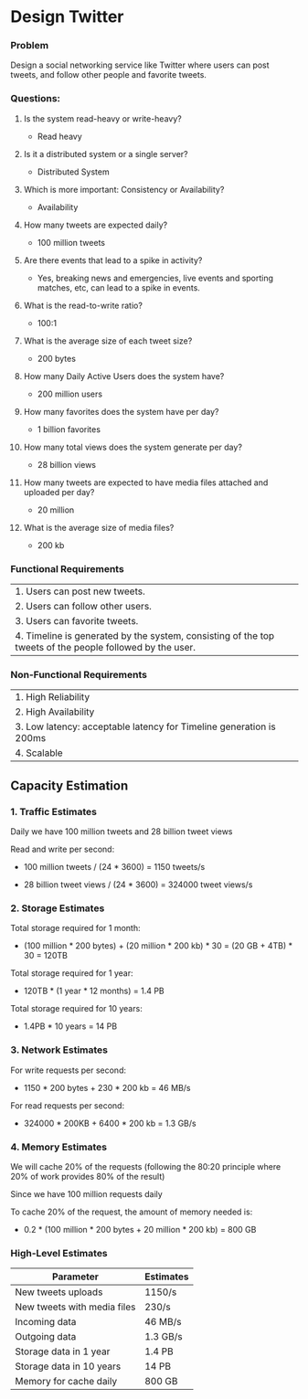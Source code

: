 # Design Twitter

### Problem 
Design a social networking service like Twitter where users can post tweets, and follow other people and favorite tweets.

### Questions:

1. Is the system read-heavy or write-heavy?
    - Read heavy

2. Is it a distributed system or a single server?
    - Distributed System

3. Which is more important: Consistency or Availability?
    - Availability

4. How many tweets are expected daily?
    - 100 million tweets
      
5. Are there events that lead to a spike in activity?
    - Yes, breaking news and emergencies, live events and sporting matches, etc, can lead to a spike in events.

6. What is the read-to-write ratio?
    - 100:1
    
7. What is the average size of each tweet size?
    - 200 bytes

8. How many Daily Active Users does the system have?
    - 200 million users
  
9. How many favorites does the system have per day?
    - 1 billion favorites

10. How many total views does the system generate per day?
    - 28 billion views

11. How many tweets are expected to have media files attached and uploaded per day?
    - 20 million

12. What is the average size of media files?
    - 200 kb
      
### Functional Requirements

|      | 
| ----------- | 
| 1. Users can post new tweets.      | 
| 2. Users can follow other users.   | 
| 3. Users can favorite tweets.   | 
| 4. Timeline is generated by the system, consisting of the top tweets of the people followed by the user. |

### Non-Functional Requirements

|      | 
| ----------- | 
| 1. High Reliability  | 
| 2. High Availability   | 
| 3. Low latency: acceptable latency for Timeline generation is 200ms | 
| 4. Scalable |

## Capacity Estimation

### 1. Traffic Estimates

Daily we have 100 million tweets and 28 billion tweet views

Read and write per second:

 - 100 million tweets / (24 * 3600) = 1150 tweets/s

 - 28 billion tweet views / (24 * 3600) = 324000 tweet views/s

### 2. Storage Estimates

Total storage required for 1 month:

 - (100 million * 200 bytes)  + (20 million * 200 kb) * 30 = (20 GB + 4TB) * 30 = 120TB

Total storage required for 1 year:

 - 120TB * (1 year * 12 months) = 1.4 PB

Total storage required for 10 years:

 - 1.4PB * 10 years = 14 PB

### 3. Network Estimates

For write requests per second:

 - 1150 * 200 bytes + 230 * 200 kb = 46 MB/s

For read requests per second:

 - 324000 * 200KB  + 6400 * 200 kb = 1.3 GB/s

### 4. Memory Estimates

We will cache 20% of the requests (following the 80:20 principle where 20% of work provides 80% of the result)

Since we have 100 million requests daily

To cache 20% of the request, the amount of memory needed is:

 - 0.2 * (100 million * 200 bytes + 20 million * 200 kb)  = 800 GB

### High-Level Estimates

| Parameter | Estimates  |
| ----------- | ----------- |
| New tweets uploads | 1150/s       |
| New tweets with media files   | 230/s        |
| Incoming data  | 46 MB/s        |
| Outgoing data  | 1.3 GB/s        |
| Storage data in 1 year | 1.4 PB        |
| Storage data in 10 years | 14 PB        |
| Memory for cache daily | 800 GB        |

